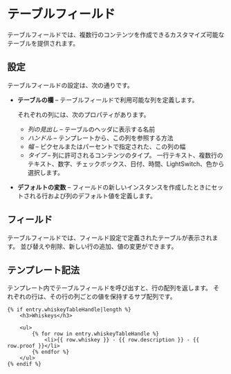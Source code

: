 # テーブルフィールド

テーブルフィールドでは、複数行のコンテンツを作成できるカスタマイズ可能なテーブルを提供されます。

## 設定

テーブルフィールドの設定は、次の通りです。

* **テーブルの欄** – テーブルフィールドで利用可能な列を定義します。

  それぞれの列には、次のプロパティがあります。

  * *列の見出し* – テーブルのヘッダに表示する名前
  * *ハンドル* – テンプレートから、この列を参照する方法
  * *幅* – ピクセルまたはパーセントで指定された、この列の幅
  * *タイプ* – 列に許可されるコンテンツのタイプ。 一行テキスト、複数行のテキスト、数字、チェックボックス、日付、時間、LightSwitch、色から選択します。

* **デフォルトの変数** – フィールドの新しいインスタンスを作成したときにセットされる行および列のデフォルト値を定義します。


## フィールド

テーブルフィールドでは、フィールド設定で定義されたテーブルが表示されます。 並び替えや削除、新しい行の追加、値の変更ができます。

## テンプレート記法

テンプレート内でテーブルフィールドを呼び出すと、行の配列を返します。 それぞれの行は、その行の列ごとの値を保持するサブ配列です。

```twig
{% if entry.whiskeyTableHandle|length %}
    <h3>Whiskeys</h3>

    <ul>
        {% for row in entry.whiskeyTableHandle %}
            <li>{{ row.whiskey }} - {{ row.description }} - {{ row.proof }}</li>
        {% endfor %}
    </ul>
{% endif %}
```

